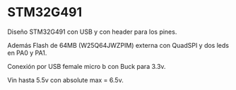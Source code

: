 # STM32G491
Diseño STM32G491 con USB y con header para los pines.

Además Flash de 64MB (W25Q64JWZPIM) externa con QuadSPI y dos leds en PA0 y PA1.

Conexión por USB female micro b con Buck para 3.3v.

Vin hasta 5.5v con absolute max = 6.5v.
